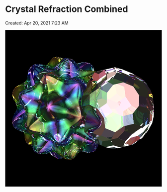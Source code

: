 # Crystal Refraction Combined

Created: Apr 20, 2021 7:23 AM

![Crystal%20Refraction%20Combined%208fab65282e8341bda18f64eb8f369a96/model20200428001(crystal).png](Crystal%20Refraction%20Combined%208fab65282e8341bda18f64eb8f369a96/model20200428001(crystal).png)